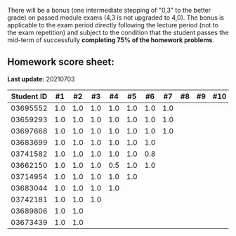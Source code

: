There will be a bonus (one intermediate stepping of "0,3" to the better grade) on passed module exams (4,3 is not upgraded to 4,0). The bonus is applicable to the exam period directly following the lecture period (not to the exam repetition) and subject to the condition that the student passes the mid-term of successfully **completing 75% of the homework problems**.


## Homework score sheet:

**Last update**: 20210703

| Student ID | #1 | #2 | #3 | #4 | #5 | #6 | #7 | #8 | #9 |#10 |Sum |
| ---------- |:--:|:--:|:--:|:--:|:--:|:--:|:--:|:--:|:--:|:--:|:--:|
| 03695552   |1.0 |1.0 |1.0 |1.0 |1.0 |1.0 |1.0 |    |    |    |7.0 |
| 03659293   |1.0 |1.0 |1.0 |1.0 |1.0 |1.0 |1.0 |    |    |    |7.0 |
| 03697668   |1.0 |1.0 |1.0 |1.0 |1.0 |1.0 |1.0 |    |    |    |7.0 |
| 03683699   |1.0 |1.0 |1.0 |1.0 |1.0 |1.0 |    |    |    |    |6.0 |
| 03741582   |1.0 |1.0 |1.0 |1.0 |1.0 |0.8 |    |    |    |    |5.8 |
| 03662150   |1.0 |1.0 |1.0 |0.5 |1.0 |1.0 |    |    |    |    |5.5 |
| 03714954   |1.0 |1.0 |1.0 |1.0 |1.0 |    |    |    |    |    |5.0 |
| 03683044   |1.0 |1.0 |1.0 |1.0 |    |    |    |    |    |    |4.0 |
| 03742181   |1.0 |1.0 |1.0 |    |    |    |    |    |    |    |3.0 |
| 03689806   |1.0 |1.0 |    |    |    |    |    |    |    |    |2.0 |
| 03673439   |1.0 |1.0 |    |    |    |    |    |    |    |    |2.0 |
